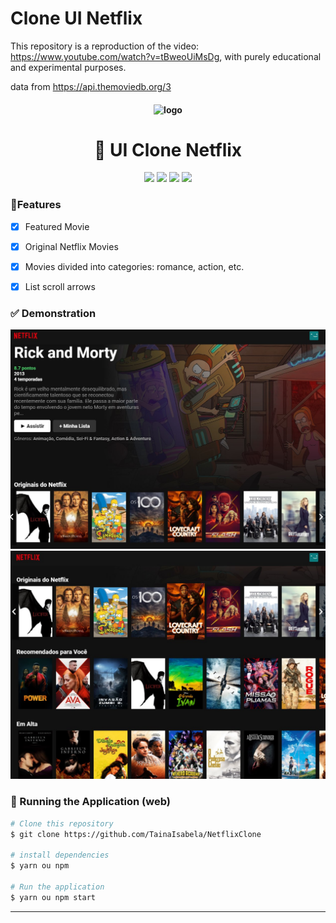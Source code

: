 # Clone UI Netflix

This repository is a reproduction of the video: https://www.youtube.com/watch?v=tBweoUiMsDg, with purely educational and experimental purposes. 

data from https://api.themoviedb.org/3

<h4 align="center">
  <img src="https://logodownload.org/wp-content/uploads/2014/10/netflix-logo-2.png" alt="logo" height="75"/>
</h4>

<h1 align="center">
    🚀 UI Clone Netflix
</h1>


<p align="center">
  <img src="https://img.shields.io/badge/react%20version-16.8.0-informational"/>
  <img src="https://img.shields.io/badge/next%20version-latest-important" />
  <img src="https://img.shields.io/badge/last%20commit-february-blue" />
  <img src="https://img.shields.io/badge/license-MIT-success"/>
</p>

### 📎Features 

- [x] Featured Movie

- [x] Original Netflix Movies

- [x] Movies divided into categories: romance, action, etc.

- [x] List scroll arrows


### ✅ Demonstration
![Screenshot_1](/imgs/Screenshot_1.jpg "Screenshot_1")![Screenshot_2](/imgs/Screenshot_2.jpg "Screenshot_2")

### 📗 Running the Application (web)

```bash
# Clone this repository
$ git clone https://github.com/TainaIsabela/NetflixClone

# install dependencies
$ yarn ou npm

# Run the application
$ yarn ou npm start
```

<hr/>
